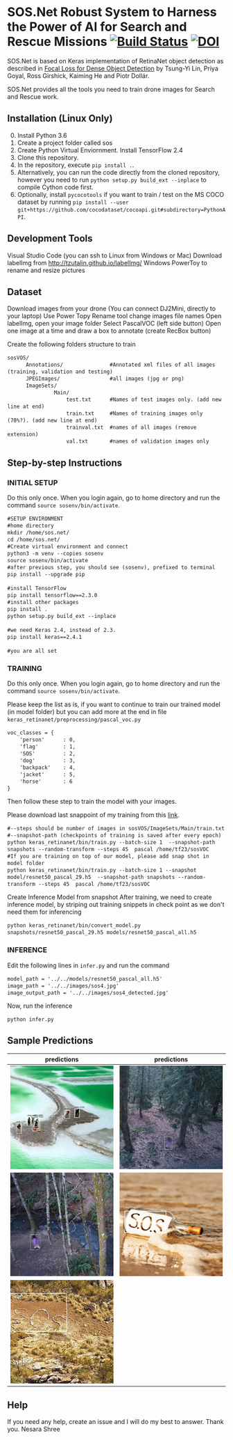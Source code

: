 # SOS.Net Robust System to Harness the Power of AI for Search and Rescue Missions  [![Build Status](https://travis-ci.org/fizyr/keras-retinanet.svg?branch=master)](https://travis-ci.org/fizyr/keras-retinanet) [![DOI](https://zenodo.org/badge/100249425.svg)](https://zenodo.org/badge/latestdoi/100249425)

SOS.Net is based on Keras implementation of RetinaNet object detection as described in [Focal Loss for Dense Object Detection](https://arxiv.org/abs/1708.02002) by Tsung-Yi Lin, Priya Goyal, Ross Girshick, Kaiming He and Piotr Dollár. 

SOS.Net provides all the tools you need to train drone images for Search and Rescue work.

## Installation (Linux Only)
0) Install Python 3.6
1) Create a project folder called sos
2) Create Python Virtual Enviornment.
   Install TensorFlow 2.4
3) Clone this repository.
4) In the repository, execute `pip install .`.  
5) Alternatively, you can run the code directly from the cloned  repository, however you need to run `python setup.py build_ext --inplace` to compile Cython code first.
6) Optionally, install `pycocotools` if you want to train / test on the MS COCO dataset by running `pip install --user git+https://github.com/cocodataset/cocoapi.git#subdirectory=PythonAPI`.

## Development Tools
Visual Studio Code (you can ssh to Linux from Windows or Mac)
Download labelImg from http://tzutalin.github.io/labelImg/
Windows PowerToy to rename and resize pictures

## Dataset
Download images from your drone (You can connect DJ2Mini, directly to your laptop)
Use Power Topy Rename tool change images file names
Open labelImg, open your image folder
Select PascalVOC (left side button)
Open one image at a time and draw a box to annotate (create RecBox button)

Create the following folders structure to train

```
sosVOS/
      Annotations/               #Annotated xml files of all images (training, validation and testing)
      JPEGImages/                #all images (jpg or png)
      ImageSets/
               Main/
                   test.txt      #Names of test images only. (add new line at end)
                   train.txt     #Names of training images only (70%?). (add new line at end)
                   trainval.txt  #names of all images (remove extension)
                   val.txt       #names of validation images only
```


## Step-by-step Instructions

### INITIAL SETUP

Do this only once. When you login again, go to home directory and run the command `source sosenv/bin/activate`.

```
#SETUP ENVIRONMENT
#home directory
mkdir /home/sos.net/
cd /home/sos.net/
#Create virtual environment and connect
python3 -m venv --copies sosenv
source sosenv/bin/activate
#after previous step, you should see (sosenv), prefixed to terminal
pip install --upgrade pip

#install TensorFlow
pip install tensorflow==2.3.0
#install other packages
pip install .
python setup.py build_ext --inplace

#we need Keras 2.4, instead of 2.3.
pip install keras==2.4.1

#you are all set
```

### TRAINING

Do this only once. When you login again, go to home directory and run the command `source sosenv/bin/activate`.

Please keep the list as is, if you want to continue to train our trained model (in model folder) but you can add more at the end in file `keras_retinanet/preprocessing/pascal_voc.py`

```
voc_classes = {
    'person'      : 0,
    'flag'        : 1,
    'SOS'         : 2,
    'dog'         : 3,
    'backpack'    : 4,
    'jacket'      : 5,
    'horse'       : 6
}
```
Then follow these step to train the model with your images.

Please download last snappoint of my training from this [link](https://drive.google.com/file/d/111cTgEaHRkhjURit0uHgVy-WWO8x1KxG/view?usp=sharing).

```
#--steps should be number of images in sosVOS/ImageSets/Main/train.txt
#--snapshot-path (checkpoints of training is saved after every epoch)
python keras_retinanet/bin/train.py --batch-size 1  --snapshot-path snapshots --random-transform --steps 45  pascal /home/tf23/sosVOC
#If you are training on top of our model, please add snap shot in model folder
python keras_retinanet/bin/train.py --batch-size 1 --snapshot model/resnet50_pascal_29.h5  --snapshot-path snapshots --random-transform --steps 45  pascal /home/tf23/sosVOC
```

Create Inference Model from snapshot
After training, we need to create inference model, by striping out training snippets in check point as we don't need them for inferencing

```
python keras_retinanet/bin/convert_model.py snapshots/resnet50_pascal_29.h5 models/resnet50_pascal_all.h5
```

### INFERENCE

Edit the following lines in `infer.py` and run the command

```
model_path = '../../models/resnet50_pascal_all.h5'
image_path = '../../images/sos4.jpg'
image_output_path = '../../images/sos4_detected.jpg'
```

Now, run the inference

```
python infer.py
```

## Sample Predictions

| predictions  | predictions |
| ------------- | ------------- |
|![](images/detect1_detected.jpg) |![](images/detect3_detected.jpg)|
|![](images/detect4_detected.jpg) |![](images/sos1_detected.jpg)|
|![](images/sos2_detected.jpg) ||

## Help
If you need any help, create an issue and I will do my best to answer. 
Thank you. Nesara Shree
